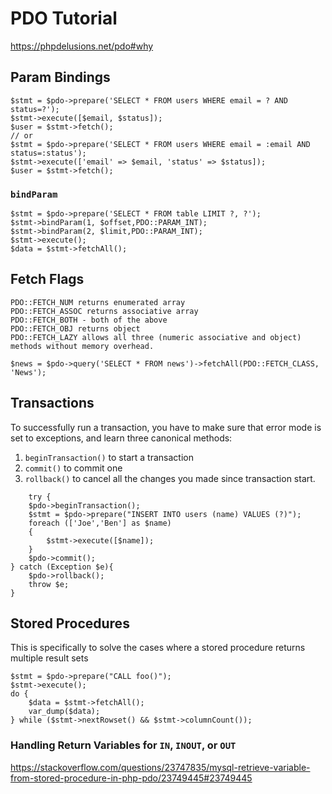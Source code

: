 # PDO Tutorial
https://phpdelusions.net/pdo#why

## Param Bindings
```
$stmt = $pdo->prepare('SELECT * FROM users WHERE email = ? AND status=?');
$stmt->execute([$email, $status]);
$user = $stmt->fetch();
// or
$stmt = $pdo->prepare('SELECT * FROM users WHERE email = :email AND status=:status');
$stmt->execute(['email' => $email, 'status' => $status]);
$user = $stmt->fetch();
```

### `bindParam`
```
$stmt = $pdo->prepare('SELECT * FROM table LIMIT ?, ?');
$stmt->bindParam(1, $offset,PDO::PARAM_INT);
$stmt->bindParam(2, $limit,PDO::PARAM_INT);
$stmt->execute();
$data = $stmt->fetchAll();
```

## Fetch Flags
```
PDO::FETCH_NUM returns enumerated array
PDO::FETCH_ASSOC returns associative array
PDO::FETCH_BOTH - both of the above
PDO::FETCH_OBJ returns object
PDO::FETCH_LAZY allows all three (numeric associative and object) methods without memory overhead.

$news = $pdo->query('SELECT * FROM news')->fetchAll(PDO::FETCH_CLASS, 'News');
```

## Transactions
To successfully run a transaction, you have to make sure that error mode is set to exceptions, and learn three canonical methods:

1) `beginTransaction()` to start a transaction
2) `commit()` to commit one
3) `rollback()` to cancel all the changes you made since transaction start.

```
    try {
    $pdo->beginTransaction();
    $stmt = $pdo->prepare("INSERT INTO users (name) VALUES (?)");
    foreach (['Joe','Ben'] as $name)
    {
        $stmt->execute([$name]);
    }
    $pdo->commit();
} catch (Exception $e){
    $pdo->rollback();
    throw $e;
}
```

## Stored Procedures
This is specifically to solve the cases where a stored procedure returns multiple result sets
```
$stmt = $pdo->prepare("CALL foo()");
$stmt->execute();
do {
    $data = $stmt->fetchAll();
    var_dump($data);
} while ($stmt->nextRowset() && $stmt->columnCount());
```

### Handling Return Variables for `IN`, `INOUT`, or `OUT`
https://stackoverflow.com/questions/23747835/mysql-retrieve-variable-from-stored-procedure-in-php-pdo/23749445#23749445

